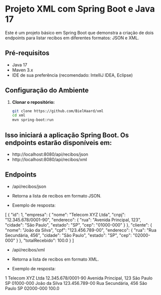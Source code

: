# Projeto XML com Spring Boot e Java 17

Este é um projeto básico em Spring Boot que demonstra a criação de dois endpoints para listar recibos em diferentes formatos: JSON e XML.

## Pré-requisitos

- Java 17
- Maven 3.x
- IDE de sua preferência (recomendado: IntelliJ IDEA, Eclipse)

## Configuração do Ambiente

1. **Clonar o repositório:**
   ```bash
   git clone https://github.com/BielHaard/xml
   cd xml
   mvn spring-boot:run

## Isso iniciará a aplicação Spring Boot. Os endpoints estarão disponíveis em:

- http://localhost:8080/api/recibos/json
- http://localhost:8080/api/recibos/xml

## Endpoints
- /api/recibos/json
- Retorna a lista de recibos em formato JSON.

- Exemplo de resposta:

[
  {
    "id": 1,
    "empresa": {
      "nome": "Telecom XYZ Ltda",
      "cnpj": "12.345.678/0001-90",
      "endereco": {
        "rua": "Avenida Principal, 123",
        "cidade": "São Paulo",
        "estado": "SP",
        "cep": "01000-000"
      }
    },
    "cliente": {
      "nome": "João da Silva",
      "cpf": "123.456.789-00",
      "endereco": {
        "rua": "Rua Secundária, 456",
        "cidade": "São Paulo",
        "estado": "SP",
        "cep": "02000-000"
      }
    },
    "totalRecebido": 100.0
  }
]


- /api/recibos/xml
- Retorna a lista de recibos em formato XML.

- Exemplo de resposta:

<recibos>
  <recibo>
    <id>1</id>
    <empresa>
      <nome>Telecom XYZ Ltda</nome>
      <cnpj>12.345.678/0001-90</cnpj>
      <endereco>
        <rua>Avenida Principal, 123</rua>
        <cidade>São Paulo</cidade>
        <estado>SP</estado>
        <cep>01000-000</cep>
      </endereco>
    </empresa>
    <cliente>
      <nome>João da Silva</nome>
      <cpf>123.456.789-00</cpf>
      <endereco>
        <rua>Rua Secundária, 456</rua>
        <cidade>São Paulo</cidade>
        <estado>SP</estado>
        <cep>02000-000</cep>
      </endereco>
    </cliente>
    <totalRecebido>100.0</totalRecebido>
  </recibo>
</recibos>


